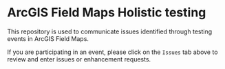# ArcGIS Field Maps Holistic testing

This repository is used to communicate issues identified through testing events in ArcGIS Field Maps. 

If you are participating in an event, please click on the `Issues` tab above to review and enter issues or enhancement requests.
